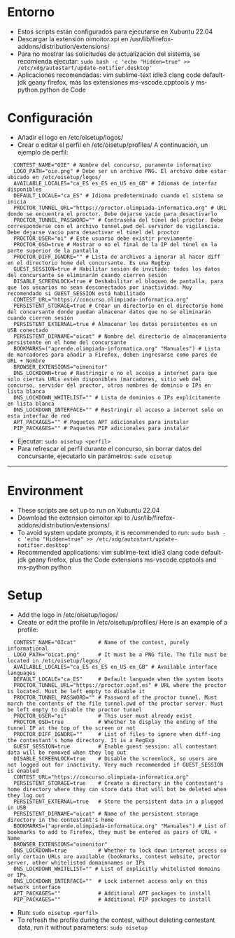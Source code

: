 # Entorno

 - Estos scripts están configurados para ejecutarse en Xubuntu 22.04
 - Descargar la extensión oimoitor.xpi en /usr/lib/firefox-addons/distribution/extensions/
 - Para no mostrar las solicitudes de actualización del sistema, se recomienda ejecutar: `sudo bash -c 'echo "Hidden=true" >> /etc/xdg/autostart/update-notifier.desktop'`
 - Aplicaciones recomendadas: vim sublime-text idle3 clang code default-jdk geany firefox, más las extensiones ms-vscode.cpptools y ms-python.python de Code

# Configuración

 - Añadir el logo en /etc/oisetup/logos/
 - Crear o editar el perfil en /etc/oisetup/profiles/ A continuación, un ejemplo de perfil:
```
  CONTEST_NAME="OIE" # Nombre del concurso, puramente informativo
  LOGO_PATH="oie.png" # Debe ser un archivo PNG. El archivo debe estar ubicado en /etc/oisetup/logos/
  AVAILABLE_LOCALES="ca_ES es_ES en_US en_GB" # Idiomas de interfaz disponibles
  DEFAULT_LOCALE="ca_ES" # Idioma predeterminado cuando el sistema se inicia
  PROCTOR_TUNNEL_URL="https://proctor.olimpiada-informatica.org" # URL donde se encuentra el proctor. Debe dejarse vacío para desactivarlo
  PROCTOR_TUNNEL_PASSWORD="" # Contraseña del túnel del proctor. Debe corresponderse con el archivo tunnel.pwd del servidor de vigilancia. Debe dejarse vacío para desactivar el túnel del proctor
  PROCTOR_USER="oi" # Este usuario debe existir previamente
  PROCTOR_OSD=true # Mostrar o no el final de la IP del túnel en la parte superior de la pantalla
  PROCTOR_DIFF_IGNORE="" # Lista de archivos a ignorar al hacer diff en el directorio home del concursante. Es una RegExp
  GUEST_SESSION=true # Habilitar sesión de invitado: todos los datos del concursante se eliminarán cuando cierren sesión
  DISABLE_SCREENLOCK=true # Deshabilitar el bloqueo de pantalla, para que los usuarios no sean desconectados por inactividad. Muy recomendado si GUEST_SESSION está habilitado
  CONTEST_URL="https://concurso.olimpiada-informatica.org"
  PERSISTENT_STORAGE=true # Crear un directorio en el directorio home del concursante donde puedan almacenar datos que no se eliminarán cuando cierren sesión
  PERSISTENT_EXTERNAL=true # Almacenar los datos persistentes en un USB conectado
  PERSISTENT_DIRNAME="oicat" # Nombre del directorio de almacenamiento persistente en el home del concursante
  BOOKMARKS=("aprende.olimpiada-informatica.org" "Manuales") # Lista de marcadores para añadir a Firefox, deben ingresarse como pares de URL + Nombre
  BROWSER_EXTENSIONS="oimonitor"
  DNS_LOCKDOWN=true # Restringir o no el acceso a internet para que solo ciertas URLs estén disponibles (marcadores, sitio web del concurso, servidor del proctor, otros nombres de dominio o IPs en lista blanca
  DNS_LOCKDOWN_WHITELIST="" # Lista de dominios o IPs explícitamente en lista blanca
  DNS_LOCKDOWN_INTERFACE="" # Restringir el acceso a internet solo en esta interfaz de red
  APT_PACKAGES="" # Paquetes APT adicionales para instalar
  PIP_PACKAGES="" # Paquetes PIP adicionales para instalar
```

 - Ejecutar: `sudo oisetup <perfil>`
 - Para refrescar el perfil durante el concurso, sin borrar datos del concursante, ejecutarlo sin parámetros: `sudo oisetup`


-----


# Environment

 - These scripts are set up to run on Xubuntu 22.04
 - Download the extension oimoitor.xpi to /usr/lib/firefox-addons/distribution/extensions/
 - To avoid system update prompts, it is recommended to run: `sudo bash -c 'echo "Hidden=true" >> /etc/xdg/autostart/update-notifier.desktop'`
 - Recommended applications: vim sublime-text idle3 clang code default-jdk geany firefox, plus the Code extensions ms-vscode.cpptools and ms-python.python

# Setup

 - Add the logo in /etc/oisetup/logos/
 - Create or edit the profile in /etc/oisetup/profiles/ Here is an example of a profile:
```
  CONTEST_NAME="OIcat"       # Name of the contest, purely informational
  LOGO_PATH="oicat.png"      # It must be a PNG file. The file must be located in /etc/oisetup/logos/
  AVAILABLE_LOCALES="ca_ES es_ES en_US en_GB" # Available interface languages
  DEFAULT_LOCALE="ca_ES"     # Default languade when the system boots
  PROCTOR_TUNNEL_URL="https://proctor.oinf.es" # URL where the proctor is located. Must be left empty to disable it
  PROCTOR_TUNNEL_PASSWORD="" # Password of the proctor tunnel. Must march the contents of the file tunnel.pwd of the proctor server. Must be left empty to disable the proctor tunnel
  PROCTOR_USER="oi"          # This user must already exist
  PROCTOR_OSD=true           # Whether to display the ending of the tunnel IP at the top of the screen or not
  PROCTOR_DIFF_IGNORE=""     # List of files to ignore when diff-ing the contestant's home directory. It is a RegExp
  GUEST_SESSION=true         # Enable guest session: all contestant data will be removed when they log out
  DISABLE_SCREENLOCK=true    # Disable the screenlock, so users are not logged out for inactivity. Very much recommended if GUEST_SESSION is enabled
  CONTEST_URL="https://concurso.olimpiada-informatica.org"
  PERSISTENT_STORAGE=true    # Create a directory in the contestant's home directory where they can store data that will bot be deleted when they log out
  PERSISTENT_EXTERNAL=true   # Store the persistent data in a plugged in USB
  PERSISTENT_DIRNAME="oicat" # Name of the persistent storage directory in the contestant's home
  BOOKMARKS=("aprende.olimpiada-informatica.org" "Manuales") # List of bookmarks to add to Firefox, they must be entered as pairs of URL + Name
  BROWSER_EXTENSIONS="oimonitor"
  DNS_LOCKDOWN=true          # Whether to lock down internet access so only certain URLs are available (bookmarks, contest website, proctor server, other whitelisted domainnames or IPs
  DNS_LOCKDOWN_WHITELIST="" # List of explicitly whitelisted domains or IPs
  DNS_LOCKDOWN_INTERFACE=""  # Lock internet access only on this network interface
  APT_PACKAGES=""            # Additional APT packages to install
  PIP_PACKAGES=""            # Additional PIP packages to install
```

 - Run: `sudo oisetup <perfil>`
 - To refresh the profile during the contest, without deleting contestant data, run it without parameters: `sudo oisetup`

